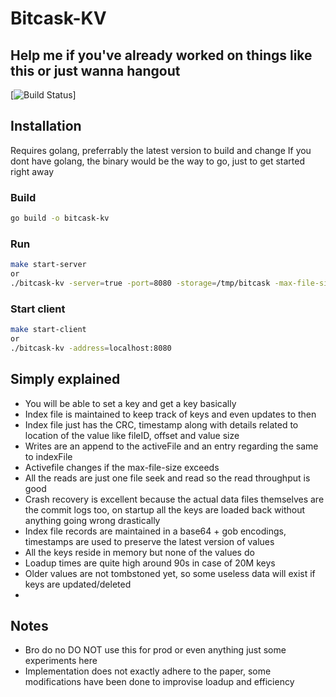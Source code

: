 # Bitcask-KV
## Help me if you've already worked on things like this or just wanna hangout

[![Build Status](https://github.com/VinayGb665/bitcask-kv/actions/workflows/build.yml/badge.svg)]



## Installation

Requires golang, preferrably the latest version to build and change
If you dont have golang, the binary would be the way to go, just to get started right away

### Build
```sh
go build -o bitcask-kv
```
### Run

```sh
make start-server
or
./bitcask-kv -server=true -port=8080 -storage=/tmp/bitcask -max-file-size=104857600
```
### Start client
```sh
make start-client
or
./bitcask-kv -address=localhost:8080
```

## Simply explained
- You will be able to set a key and get a key basically
- Index file is maintained to keep track of keys and even updates to then
- Index file just has the CRC, timestamp along with details related to location of the value like fileID, offset and value size
- Writes are an append to the activeFile and an entry regarding the same to indexFile
- Activefile changes if the max-file-size exceeds
- All the reads are just one file seek and read so the read throughput is good
- Crash recovery is excellent because the actual data files themselves are the commit logs too, on startup all the keys are loaded back without anything going wrong drastically
- Index file records are maintained in a base64 + gob encodings, timestamps are used to preserve the latest version of values
- All the keys reside in memory but none of the values do
- Loadup times are quite high around 90s in case of 20M keys
- Older values are not tombstoned yet, so some useless data will exist if keys are updated/deleted
- 
## Notes
-   Bro do no DO NOT use this for prod or even anything just some experiments here
-   Implementation does not exactly adhere to the paper, some modifications have been done to improvise loadup and efficiency
